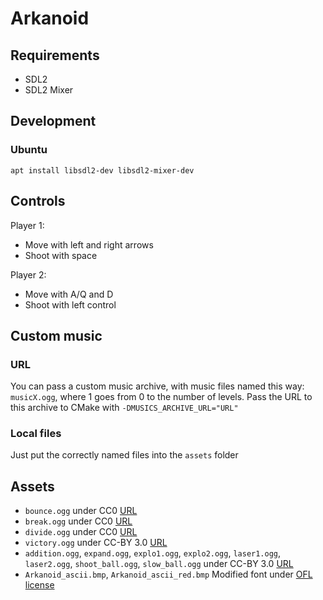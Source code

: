 # Arkanoid

## Requirements

- SDL2
- SDL2 Mixer

## Development

### Ubuntu

````shell
apt install libsdl2-dev libsdl2-mixer-dev
````

## Controls

Player 1:

- Move with left and right arrows
- Shoot with space

Player 2:

- Move with A/Q and D
- Shoot with left control

## Custom music

### URL

You can pass a custom music archive, with music files named this way: `musicX.ogg`, where 1 goes from 0 to the number of
levels.
Pass the URL to this archive to CMake with `-DMUSICS_ARCHIVE_URL="URL"`

### Local files

Just put the correctly named files into the `assets` folder

## Assets

- `bounce.ogg` under CC0 [URL](https://opengameart.org/content/3-ping-pong-sounds-8-bit-style)
- `break.ogg` under CC0 [URL](https://opengameart.org/content/power-up-level-up-beansjam)
- `divide.ogg` under CC0 [URL](https://opengameart.org/content/8-bit-spellselection-effect)
- `victory.ogg` under CC-BY 3.0 [URL](https://opengameart.org/content/8-bit-sound-effects-library)
- `addition.ogg`, `expand.ogg`, `explo1.ogg`, `explo2.ogg`, `laser1.ogg`, `laser2.ogg`, `shoot_ball.ogg`, `slow_ball.ogg`
  under CC-BY 3.0 [URL](https://opengameart.org/content/8-bit-platformer-sfx)
- `Arkanoid_ascii.bmp`, `Arkanoid_ascii_red.bmp` Modified font under [OFL license](assets/OFL.txt)
